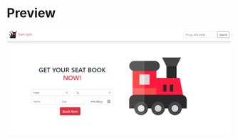 # Preview

![Train Split Preview](https://raw.githubusercontent.com/IIvexII/Train-Split/main/images/website_preview.png)